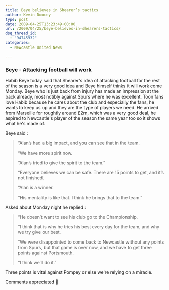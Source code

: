```yaml
---
title: Beye believes in Shearer’s tactics
author: Kevin Doocey
type: post
date: 2009-04-25T13:23:49+00:00
url: /2009/04/25/beye-believes-in-shearers-tactics/
dsq_thread_id:
  - "94745932"
categories:
  - Newcastle United News

---
```

### Beye - Attacking football will work

Habib Beye today said that Shearer's idea of attacking football for the rest of the season is a very good idea and Beye himself thinks it will work come Monday. Beye who is just back from injury has made an impression at the back already, most notibly against Spurs where he was excellent. Toon fans love Habib because he cares about the club and especially the fans, he wants to keep us up and they are the type of players we need. He arrived from Marseille for roughtly around £2m, which was a very good deal, he aspired to Newcastle's player of the season the same year too so it shows what he's made of.

Beye said :

> “Alan’s had a big impact, and you can see that in the team.
>
> “We have more spirit now.
>
> “Alan’s tried to give the spirit to the team.”
>
> “Everyone believes we can be safe. There are 15 points to get, and it’s not finished.
>
> “Alan is a winner.
>
> “His mentality is like that. I think he brings that to the team.”

Asked about Monday night he replied :

> “He doesn’t want to see his club go to the Championship.
>
> “I think that is why he tries his best every day for the team, and why we try give our best.
>
> “We were disappointed to come back to Newcastle without any points from Spurs, but that game is over now, and we have to get three points against Portsmouth.
>
> “I think we’ll do it.”

Three points is vital against Pompey or else we're relying on a miracle.

Comments appreciated 🙂
